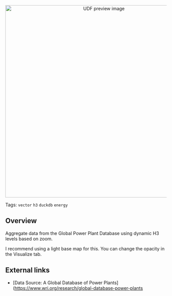 <!--fused:preview-->
<p align="center"><img src="fused_uploaded_preview" width="600" alt="UDF preview image"></p>

<!--fused:tags-->
Tags: `vector` `h3` `duckdb` `energy`

<!--fused:readme-->
## Overview

Aggregate data from the Global Power Plant Database using dynamic H3 levels based on zoom.

I recommend using a light base map for this. You can change the opacity in the Visualize tab.


## External links

- [Data Source: A Global Database of Power Plants](https://www.wri.org/research/global-database-power-plants
